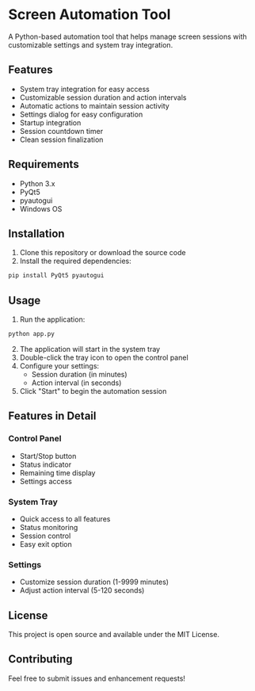 # Screen Automation Tool

A Python-based automation tool that helps manage screen sessions with customizable settings and system tray integration.

## Features

- System tray integration for easy access
- Customizable session duration and action intervals
- Automatic actions to maintain session activity
- Settings dialog for easy configuration
- Startup integration
- Session countdown timer
- Clean session finalization

## Requirements

- Python 3.x
- PyQt5
- pyautogui
- Windows OS

## Installation

1. Clone this repository or download the source code
2. Install the required dependencies:
```bash
pip install PyQt5 pyautogui
```

## Usage

1. Run the application:
```bash
python app.py
```

2. The application will start in the system tray
3. Double-click the tray icon to open the control panel
4. Configure your settings:
   - Session duration (in minutes)
   - Action interval (in seconds)
5. Click "Start" to begin the automation session

## Features in Detail

### Control Panel
- Start/Stop button
- Status indicator
- Remaining time display
- Settings access

### System Tray
- Quick access to all features
- Status monitoring
- Session control
- Easy exit option

### Settings
- Customize session duration (1-9999 minutes)
- Adjust action interval (5-120 seconds)

## License

This project is open source and available under the MIT License.

## Contributing

Feel free to submit issues and enhancement requests! 
